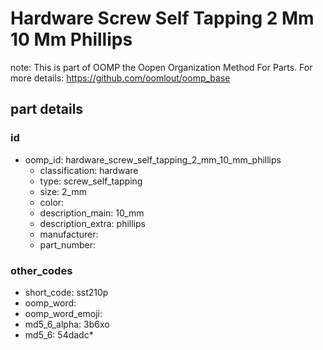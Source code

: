 # Hardware Screw Self Tapping 2 Mm 10 Mm Phillips  

note: This is part of OOMP the Oopen Organization Method For Parts. For more details: https://github.com/oomlout/oomp_base

##  part details





### id
* oomp_id: hardware_screw_self_tapping_2_mm_10_mm_phillips
  * classification: hardware
  * type: screw_self_tapping
  * size: 2_mm
  * color: 
  * description_main: 10_mm
  * description_extra: phillips
  * manufacturer: 
  * part_number: 

### other_codes
* short_code: sst210p
* oomp_word: 
* oomp_word_emoji: 
* md5_6_alpha: 3b6xo
* md5_6: 54dadc* 